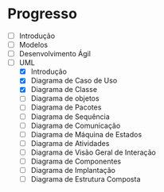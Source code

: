 # Progresso

- [ ] Introdução
- [ ] Modelos
- [ ] Desenvolvimento Ágil
- [ ] UML
    - [x] Introdução
    - [x] Diagrama de Caso de Uso
    - [x] Diagrama de Classe
    - [ ] Diagrama de objetos
    - [ ] Diagrama de Pacotes
    - [ ] Diagrama de Sequência
    - [ ] Diagrama de Comunicação
    - [ ] Diagrama de Máquina de Estados
    - [ ] Diagrama de Atividades
    - [ ] Diagrama de Visão Geral de Interação
    - [ ] Diagrama de Componentes
    - [ ] Diagrama de Implantação
    - [ ] Diagrama de Estrutura Composta
